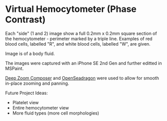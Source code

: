 # Virtual Hemocytometer (Phase Contrast)

Each "side" (1 and 2) image show a full 0.2mm x 0.2mm square section of the hemocytometer - perimeter marked by a triple line. Examples of red blood cells, labelled "R", and white blood cells, labelled "W", are given.

Image is of a body fluid.

The images were captured with an iPhone SE 2nd Gen and further editted in MSPaint.

[Deep Zoom Composer](https://www.microsoft.com/en-us/download/details.aspx?id=24819) and [OpenSeadragon](https://openseadragon.github.io/) were used to allow for smooth in-place zooming and panning.

Future Project Ideas:
- Platelet view
- Entire hemocytometer view
- More fluid types (more cell morphologies)
